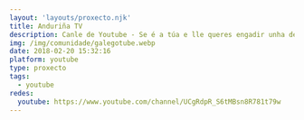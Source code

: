 ```yaml
---
layout: 'layouts/proxecto.njk'
title: Anduriña TV
description: Canle de Youtube - Se é a túa e lle queres engadir unha descripción e etiquetas, ponte en contacto con nós.
img: /img/comunidade/galegotube.webp
date: 2018-02-20 15:32:16
platform: youtube
type: proxecto
tags:
  - youtube
redes:
  youtube: https://www.youtube.com/channel/UCgRdpR_S6tMBsn8R781t79w
---
```


